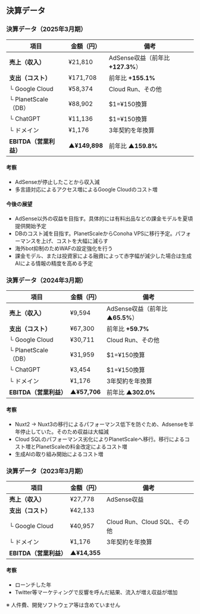 
## 決算データ

### 決算データ（2025年3月期）

| 項目                | 金額（円）         | 備考                         |
| ----------------- | ------------- | -------------------------- |
| **売上（収入）**        | ¥21,810       | AdSense収益（前年比 **+127.3%**） |
| **支出（コスト）**       | ¥171,708      | 前年比 **+155.1%**            |
| └ Google Cloud    | ¥58,374       | Cloud Run、その他              |
| └ PlanetScale（DB） | ¥88,902       | \$1=¥150換算                 |
| └ ChatGPT         | ¥11,136       | \$1=¥150換算                 |
| └ ドメイン            | ¥1,176        | 3年契約を年換算                   |
| **EBITDA（営業利益）**  | **▲¥149,898** | 前年比 **▲159.8%**        |

#### 考察
- AdSenseが停止したことから収入減
- 多言語対応によるアクセス増によるGoogle Cloudのコスト増

#### 今後の展望
- AdSense以外の収益を目指す。具体的には有料出品などの課金モデルを夏頃提供開始予定
- DBのコスト減を目指す。PlanetScaleからConoha VPSに移行予定。パフォーマンスを上げ、コストを大幅に減らす
- 海外bot抑制のためWAFの設定強化を行う
- 課金モデル、または投資家による融資によって赤字幅が減少した場合は生成AIによる情報の精度を高める予定

### 決算データ（2024年3月期）

| 項目                | 金額（円）        | 備考                        |
| ----------------- | ------------ | ------------------------- |
| **売上（収入）**        | ¥9,594       | AdSense収益（前年比 **▲65.5%**） |
| **支出（コスト）**       | ¥67,300      | 前年比 **+59.7%**            |
| └ Google Cloud    | ¥30,711      | Cloud Run、その他             |
| └ PlanetScale（DB） | ¥31,959      | \$1=¥150換算                |
| └ ChatGPT         | ¥3,454       | \$1=¥150換算                |
| └ ドメイン            | ¥1,176       | 3年契約を年換算                  |
| **EBITDA（営業利益）**  | **▲¥57,706** | 前年比 **▲302.0%**       |

#### 考察
- Nuxt2 -> Nuxt3の移行によるパフォーマンス低下を防ぐため、Adsenseを半年停止していた。そのため収益は大幅減
- Cloud SQLのパフォーマンス劣化によりPlanetScaleへ移行。移行によるコスト増とPlanetScaleの料金改定によるコスト増
- 生成AIの取り組み開始によるコスト増

### 決算データ（2023年3月期）

| 項目               | 金額（円）        | 備考                      |
| ---------------- | ------------ | ----------------------- |
| **売上（収入）**       | ¥27,778      | AdSense収益               |
| **支出（コスト）**      | ¥42,133      |                         |
| └ Google Cloud   | ¥40,957      | Cloud Run、Cloud SQL、その他 |
| └ ドメイン           | ¥1,176       | 3年契約を年換算                |
| **EBITDA（営業利益）** | **▲¥14,355** |                       |

#### 考察
- ローンチした年
- Twitter等マーケティングで反響を呼んだ結果、流入が増え収益が増加


※ 人件費、開発ソフトウェア等は含めていません